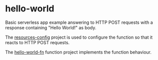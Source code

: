 # hello-world

Basic serverless app example answering to HTTP POST requests with a response containing "Hello World!" as body.

The [resources-config](https://github.com/rovati/agnostic-serverless/tree/main/examples/hello-world/resources-config) project is used to configure the function so that it reacts to HTTP POST requests.

The [hello-world-fn](https://github.com/rovati/agnostic-serverless/tree/main/examples/hello-world/functions/hello-world-fn) function project implements the function behaviour.